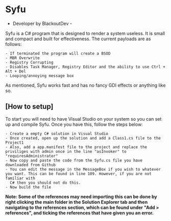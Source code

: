 # Syfu
- Developer by BlackoutDev -

Syfu is a C# program that is designed to render a system useless. It is small and compact and built for effectiveness. The current payloads are as follows:

    - If terminated the program will create a BSOD
    - MBR Overwrite
    - Registry Corrupting
    - Disables Task Manager, Registry Editor and the ability to use Ctrl + Alt + Del
    - Looping/annoying message box 

As mentioned, Syfu works fast and has no fancy GDI effects or anything like so.

## [How to setup]

To start you will need to have Visual Studio on your system so you can set up and compile Syfu. Once you have this, follow the steps below:

    - Create a empty C# solution in Visual Studio
    - Once created, open up the solution and add a Class1.cs file to the Project1
    - Also, add a app.manifest file to the project and replace the priviliges with admin once in the line "asInvoker" to "requiresAdministrator"
    - Now copy and paste the code from the Syfu.cs file you have downloaded from Github
    - You can edit the message in the MessageBox if you wish to whatever you want. This can be found in line 109. However, if you are not familiar with
      C# then you should not do this.
    - Now build the file

**Note: Some of the references may need importing this can be done by right clicking the main folder in the Solution Explorer tab and then navigating to the
references section, which can be found under "Add > references", and ticking the references that have given you an error.**
